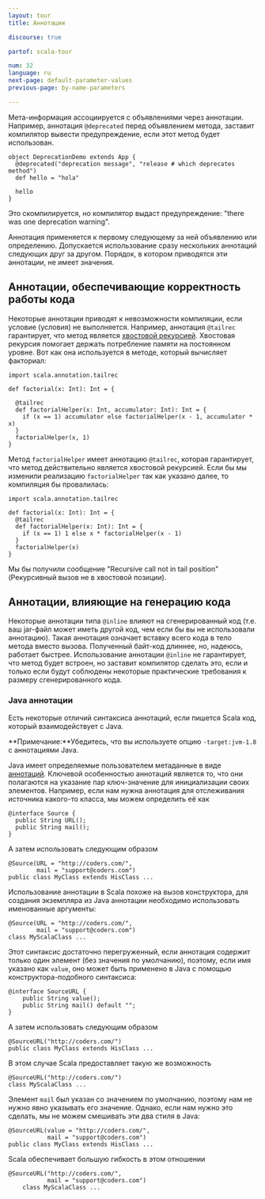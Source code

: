 ```yaml
---
layout: tour
title: Аннотации

discourse: true

partof: scala-tour

num: 32
language: ru
next-page: default-parameter-values
previous-page: by-name-parameters

---
```


Мета-информация ассоциируется с объявлениями через аннотации. Например, аннотация `@deprecated` перед объявлением метода, заставит компилятор вывести предупреждение, если этот метод будет использован.
```
object DeprecationDemo extends App {
  @deprecated("deprecation message", "release # which deprecates method")
  def hello = "hola"

  hello  
}
```
Это скомпилируется, но компилятор выдаст предупреждение: "there was one deprecation warning".

Аннотация применяется к первому следующему за ней объявлению или определению. Допускается использование сразу нескольких аннотаций следующих друг за другом. Порядок, в котором приводятся эти аннотации, не имеет значения.

## Аннотации, обеспечивающие корректность работы кода
Некоторые аннотации приводят к невозможности компиляции, если условие (условия) не выполняется. Например, аннотация `@tailrec` гарантирует, что метод является [хвостовой рекурсией](https://en.wikipedia.org/wiki/Tail_call). Хвостовая рекурсия помогает держать потребление памяти на постоянном уровне. Вот как она используется в методе, который вычисляет факториал:

```tut
import scala.annotation.tailrec

def factorial(x: Int): Int = {

  @tailrec
  def factorialHelper(x: Int, accumulator: Int): Int = {
    if (x == 1) accumulator else factorialHelper(x - 1, accumulator * x)
  }
  factorialHelper(x, 1)
}
```
Метод `factorialHelper` имеет аннотацию `@tailrec`, которая гарантирует, что метод действительно является хвостовой рекурсией. Если бы мы изменили реализацию `factorialHelper` так как указано далее, то компиляция бы провалилась:
```
import scala.annotation.tailrec

def factorial(x: Int): Int = {
  @tailrec
  def factorialHelper(x: Int): Int = {
    if (x == 1) 1 else x * factorialHelper(x - 1)
  }
  factorialHelper(x)
}
```
Мы бы получили сообщение "Recursive call not in tail position"(Рекурсивный вызов не в хвостовой позиции).


## Аннотации, влияющие на генерацию кода
Некоторые аннотации типа `@inline` влияют на сгенерированный код (т.е. ваш jar-файл может иметь другой код, чем если бы вы не использовали аннотацию). Такая аннотация означает вставку всего кода в тело метода вместо вызова. Полученный байт-код длиннее, но, надеюсь, работает быстрее. Использование аннотации `@inline` не гарантирует, что метод будет встроен, но заставит компилятор сделать это, если и только если будут соблюдены некоторые практические требования к размеру сгенерированного кода.

### Java аннотации ###
Есть некоторые отличий синтаксиса аннотаций, если пишется Scala код, который взаимодействует с Java.

**Примечание:**Убедитесь, что вы используете опцию `-target:jvm-1.8` с аннотациями Java.

Java имеет определяемые пользователем метаданные в виде [аннотаций](https://docs.oracle.com/javase/tutorial/java/annotations/). Ключевой особенностью аннотаций является то, что они полагаются на указание пар ключ-значение для инициализации своих элементов. Например, если нам нужна аннотация для отслеживания источника какого-то класса, мы можем определить её как

```
@interface Source {
  public String URL();
  public String mail();
}
```

А затем использовать следующим образом

```
@Source(URL = "http://coders.com/",
        mail = "support@coders.com")
public class MyClass extends HisClass ...
```

Использование аннотации в Scala похоже на вызов конструктора, для создания экземпляра из Java аннотации необходимо использовать именованные аргументы:

```
@Source(URL = "http://coders.com/",
        mail = "support@coders.com")
class MyScalaClass ...
```

Этот синтаксис достаточно перегруженный, если аннотация содержит только один элемент (без значения по умолчанию), поэтому, если имя указано как `value`, оно может быть применено в Java с помощью конструктора-подобного синтаксиса:

```
@interface SourceURL {
    public String value();
    public String mail() default "";
}
```

А затем использовать следующим образом

```
@SourceURL("http://coders.com/")
public class MyClass extends HisClass ...
```

В этом случае Scala предоставляет такую же возможность

```
@SourceURL("http://coders.com/")
class MyScalaClass ...
```

Элемент `mail` был указан со значением по умолчанию, поэтому нам не нужно явно указывать его значение. Однако, если нам нужно это сделать, мы не можем смешивать эти два стиля в Java:

```
@SourceURL(value = "http://coders.com/",
           mail = "support@coders.com")
public class MyClass extends HisClass ...
```

Scala обеспечивает большую гибкость в этом отношении

```
@SourceURL("http://coders.com/",
           mail = "support@coders.com")
    class MyScalaClass ...
```
